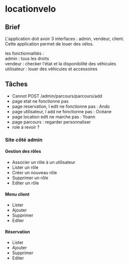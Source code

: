 # locationvelo

## Brief
L'application doit avoir 3 interfaces : admin, vendeur, client.  
 Cette application permet de louer des vélos.  
 
 
  les fonctionnalités :   
admin : tous les droits  
vendeur : checker l'état et la disponibilité des véhicules  
utilisateur : louer des véhicules et accessoires

## Tâches

- Cannot POST /admin/parcours/parcours/add
- page etat ne fonctionne pas
- page reservation, l edit ne fonctionne pas : Ando
- page utilisateur, l add ne fonctionne pas : Océane
- page location edit ne marche pas : Yoann
- page parcours : regarder personnaliser
- role à revoir ?

### Site côté admin

#### Gestion des rôles

- Associer un rôle à un utilisateur
- Lister un rôle
- Créer un nouveau rôle
- Supprimer un rôle
- Editer un rôle

#### Menu client
  
- Lister
- Ajouter
- Supprimer
- Editer
  
#### Réservation
  
- Lister
- Ajouter
- Supprimer
- Editer
  
  
